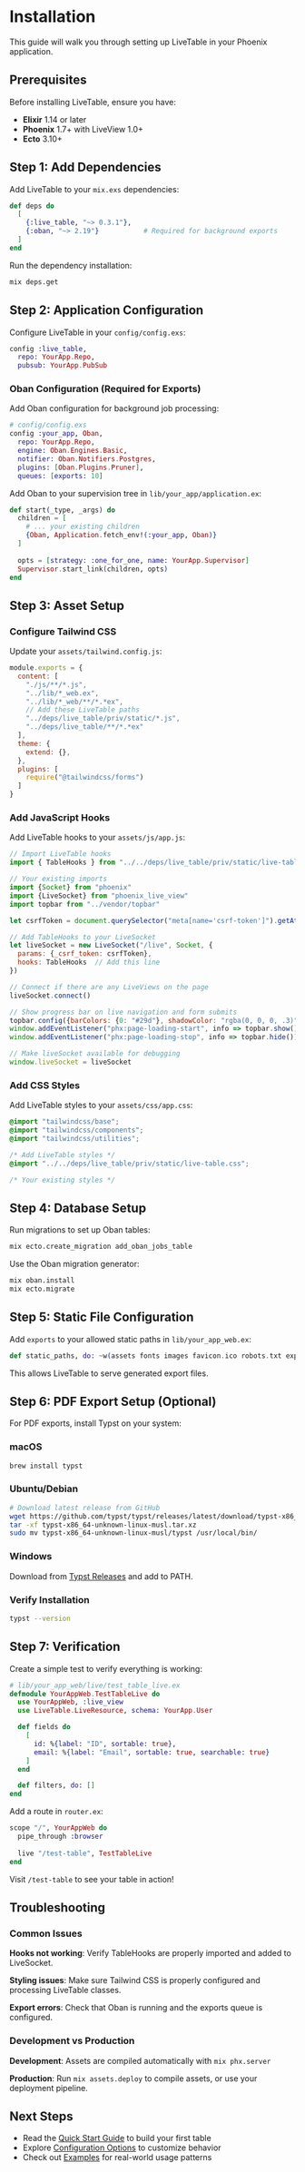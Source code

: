 # Installation

This guide will walk you through setting up LiveTable in your Phoenix application.

## Prerequisites

Before installing LiveTable, ensure you have:

- **Elixir** 1.14 or later
- **Phoenix** 1.7+ with LiveView 1.0+
- **Ecto** 3.10+


## Step 1: Add Dependencies

Add LiveTable to your `mix.exs` dependencies:

```elixir
def deps do
  [
    {:live_table, "~> 0.3.1"},
    {:oban, "~> 2.19"}           # Required for background exports
  ]
end
```

Run the dependency installation:

```bash
mix deps.get
```

## Step 2: Application Configuration

Configure LiveTable in your `config/config.exs`:

```elixir
config :live_table,
  repo: YourApp.Repo,
  pubsub: YourApp.PubSub
```

### Oban Configuration (Required for Exports)

Add Oban configuration for background job processing:

```elixir
# config/config.exs
config :your_app, Oban,
  repo: YourApp.Repo,
  engine: Oban.Engines.Basic,
  notifier: Oban.Notifiers.Postgres,
  plugins: [Oban.Plugins.Pruner],
  queues: [exports: 10]
```

Add Oban to your supervision tree in `lib/your_app/application.ex`:

```elixir
def start(_type, _args) do
  children = [
    # ... your existing children
    {Oban, Application.fetch_env!(:your_app, Oban)}
  ]
  
  opts = [strategy: :one_for_one, name: YourApp.Supervisor]
  Supervisor.start_link(children, opts)
end
```

## Step 3: Asset Setup

### Configure Tailwind CSS

Update your `assets/tailwind.config.js`:

```javascript
module.exports = {
  content: [
    "./js/**/*.js",
    "../lib/*_web.ex",
    "../lib/*_web/**/*.*ex",
    // Add these LiveTable paths
    "../deps/live_table/priv/static/*.js",
    "../deps/live_table/**/*.*ex"
  ],
  theme: {
    extend: {},
  },
  plugins: [
    require("@tailwindcss/forms")
  ]
}
```

### Add JavaScript Hooks

Add LiveTable hooks to your `assets/js/app.js`:

```javascript
// Import LiveTable hooks
import { TableHooks } from "../../deps/live_table/priv/static/live-table.js"

// Your existing imports
import {Socket} from "phoenix"
import {LiveSocket} from "phoenix_live_view"
import topbar from "../vendor/topbar"

let csrfToken = document.querySelector("meta[name='csrf-token']").getAttribute("content")

// Add TableHooks to your LiveSocket
let liveSocket = new LiveSocket("/live", Socket, {
  params: {_csrf_token: csrfToken},
  hooks: TableHooks  // Add this line
})

// Connect if there are any LiveViews on the page
liveSocket.connect()

// Show progress bar on live navigation and form submits
topbar.config({barColors: {0: "#29d"}, shadowColor: "rgba(0, 0, 0, .3)"})
window.addEventListener("phx:page-loading-start", info => topbar.show())
window.addEventListener("phx:page-loading-stop", info => topbar.hide())

// Make liveSocket available for debugging
window.liveSocket = liveSocket
```

### Add CSS Styles

Add LiveTable styles to your `assets/css/app.css`:

```css
@import "tailwindcss/base";
@import "tailwindcss/components";
@import "tailwindcss/utilities";

/* Add LiveTable styles */
@import "../../deps/live_table/priv/static/live-table.css";

/* Your existing styles */
```

## Step 4: Database Setup

Run migrations to set up Oban tables:

```bash
mix ecto.create_migration add_oban_jobs_table
```

Use the Oban migration generator:

```bash
mix oban.install
mix ecto.migrate
```

## Step 5: Static File Configuration

Add `exports` to your allowed static paths in `lib/your_app_web.ex`:

```elixir
def static_paths, do: ~w(assets fonts images favicon.ico robots.txt exports)
```

This allows LiveTable to serve generated export files.

## Step 6: PDF Export Setup (Optional)

For PDF exports, install Typst on your system:

### macOS
```bash
brew install typst
```

### Ubuntu/Debian
```bash
# Download latest release from GitHub
wget https://github.com/typst/typst/releases/latest/download/typst-x86_64-unknown-linux-musl.tar.xz
tar -xf typst-x86_64-unknown-linux-musl.tar.xz
sudo mv typst-x86_64-unknown-linux-musl/typst /usr/local/bin/
```

### Windows
Download from [Typst Releases](https://github.com/typst/typst/releases) and add to PATH.

### Verify Installation
```bash
typst --version
```

## Step 7: Verification

Create a simple test to verify everything is working:

```elixir
# lib/your_app_web/live/test_table_live.ex
defmodule YourAppWeb.TestTableLive do
  use YourAppWeb, :live_view
  use LiveTable.LiveResource, schema: YourApp.User

  def fields do
    [
      id: %{label: "ID", sortable: true},
      email: %{label: "Email", sortable: true, searchable: true}
    ]
  end

  def filters, do: []
end
```

Add a route in `router.ex`:

```elixir
scope "/", YourAppWeb do
  pipe_through :browser
  
  live "/test-table", TestTableLive
end
```

Visit `/test-table` to see your table in action!

## Troubleshooting

### Common Issues

**Hooks not working**: Verify TableHooks are properly imported and added to LiveSocket.

**Styling issues**: Make sure Tailwind CSS is properly configured and processing LiveTable classes.

**Export errors**: Check that Oban is running and the exports queue is configured.

### Development vs Production

**Development**: Assets are compiled automatically with `mix phx.server`

**Production**: Run `mix assets.deploy` to compile assets, or use your deployment pipeline.

## Next Steps

- Read the [Quick Start Guide](quick-start.md) to build your first table
- Explore [Configuration Options](configuration.md) to customize behavior
- Check out [Examples](examples/simple-table.md) for real-world usage patterns